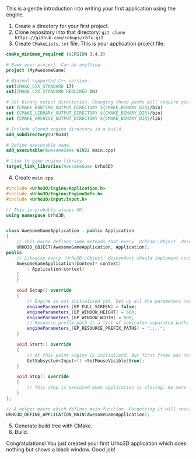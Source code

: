 This is a gentle introduction into writing your first application using the engine.

1. Create a directory for your first project.
2. Clone repository into that directory: `git clone https://github.com/rokups/rbfx.git`
3. Create `CMakeLists.txt` file. This is your application project file.
```CMake
cmake_minimum_required (VERSION 3.4.3)

# Name your project. Can be anything.
project (MyAwesomeGame)

# Minimal supported C++ version.
set(CMAKE_CXX_STANDARD 17)
set(CMAKE_CXX_STANDARD_REQUIRED ON)

# Set binary output directories. Changing these paths will require you adjusting your resource path configuration!
set (CMAKE_RUNTIME_OUTPUT_DIRECTORY ${CMAKE_BINARY_DIR}/bin)
set (CMAKE_LIBRARY_OUTPUT_DIRECTORY ${CMAKE_BINARY_DIR}/bin)
set (CMAKE_ARCHIVE_OUTPUT_DIRECTORY ${CMAKE_BINARY_DIR}/lib)

# Include cloned engine directory in a build.
add_subdirectory(Urho3D)

# Define executable name.
add_executable(AwesomeGame WIN32 main.cpp)

# Link to game engine library.
target_link_libraries(AwesomeGame Urho3D)
```
4. Create `main.cpp`.
```cpp
#include <Urho3D/Engine/Application.h>
#include <Urho3D/Engine/EngineDefs.h>
#include <Urho3D/Input/Input.h>

// This is probably always OK.
using namespace Urho3D;


class AwesomeGameApplication : public Application
{
    // This macro defines some methods that every `Urho3D::Object` descendant should have.
    URHO3D_OBJECT(AwesomeGameApplication, Application);
public:
    // Likewise every `Urho3D::Object` descendant should implement constructor with single `Context*` parameter.
    AwesomeGameApplication(Context* context)
        : Application(context)
    {
    }

    void Setup() override
    {
        // Engine is not initialized yet. Set up all the parameters now.
        engineParameters_[EP_FULL_SCREEN] = false;
        engineParameters_[EP_WINDOW_HEIGHT] = 600;
        engineParameters_[EP_WINDOW_WIDTH] = 800;
        // Resource prefix path is a list of semicolon-separated paths which will be checked for containing resource directories. They are relative to application executable file.
        engineParameters_[EP_RESOURCE_PREFIX_PATHS] = ".;..";
    }

    void Start() override
    {
        // At this point engine is initialized, but first frame was not rendered yet. Further setup should be done here. To make sample a little bit user friendly show mouse cursor here.
        GetSubsystem<Input>()->SetMouseVisible(true);
    }

    void Stop() override
    {
        // This step is executed when application is closing. No more frames will be rendered after this method is invoked.
    }
};

// A helper macro which defines main function. Forgetting it will result in linker errors complaining about missing `_main` or `_WinMain@16`.
URHO3D_DEFINE_APPLICATION_MAIN(AwesomeGameApplication);
```
5. Generate build tree with CMake.
6. Build.

Congratulations! You just created your first Urho3D application which does nothing but shows a black window. Good job!